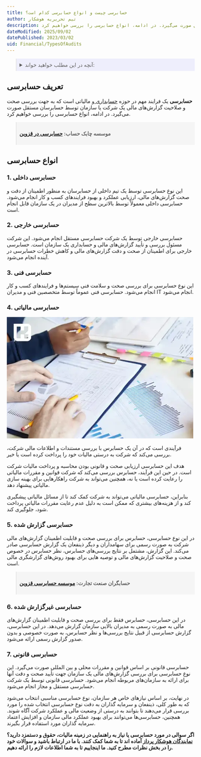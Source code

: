 ```yaml
---
title: حسابرسی چیست و انواع حسابرسی کدام است؟
author: تیم تحریریه هوشکار
description: حسابرسی یک فرایند مهم در حوزه حسابداری و مالیاتی است که به جهت بررسی صحت و صلاحیت گزارش‌های مالی یک شرکت یا سازمان توسط حسابرسان مستقل صورت می‌گیرد. در ادامه، انواع حسابرسی را بررسی خواهیم کرد.
dateModified: 2025/09/02
datePublished: 2023/03/02
uid: Financial/TypesOfAudits
---
```


<blockquote style="background-color:#eeeefc; padding:0.5rem">
<details>
  <summary>آنچه در این مطلب خواهید خواند:</summary>
  <ul>
    <li>تعریف حسابرسی</li>
    <li>انواع حسابرسی</li>
    <ul>
     <li>حسابرسی داخلی</li>
     <li>حسابرسی خارجی</li>
     <li>حسابرسی فنی</li>
     <li>حسابرسی مالیاتی</li>
     <li>حسابرسی گزارش شده</li>
     <li>حسابرسی غیرگزارش شده</li>
     <li>حسابرسی قانونی</li>
    </ul>
  </ul>
</details>
</blockquote>

## تعریف حسابرسی

 **حسابرسی** یک فرایند مهم در حوزه <a href="https://www.hooshkar.com/Wiki/Financial/WhatIsAccounting" target="_blank">حسابداری
</a> و مالیاتی است که به جهت بررسی صحت و صلاحیت گزارش‌های مالی یک شرکت یا سازمان توسط حسابرسان مستقل صورت می‌گیرد. در ادامه، انواع حسابرسی را بررسی خواهیم کرد.

<blockquote style="background-color:#f5f5f5; padding:0.5rem">
<p><strong>موسسه چابک حساب: <a href="https://www.hooshkar.com/Agents/ChabokHesab" target="_blank">حسابرسی در قزوین</a></p></strong></blockquote>

## انواع حسابرسی

### 1. حسابرسی داخلی
این نوع حسابرسی توسط یک تیم داخلی از حسابرسان به منظور اطمینان از دقت و صحت گزارش‌های مالی، ارزیابی عملکرد و بهبود فرایندهای کسب و کار انجام می‌شود. حسابرسی داخلی معمولاً توسط بالاترین سطح از مدیران در یک سازمان قابل انجام است.

### 2. حسابرسی خارجی
حسابرسی خارجی توسط یک شرکت حسابرسی مستقل انجام می‌شود. این شرکت مسئول بررسی و تأیید گزارش‌های مالی و حسابداری یک سازمان است. حسابرسی خارجی برای اطمینان از صحت و دقت گزارش‌های مالی و کاهش خطرات حسابرسی در آینده انجام می‌شود.

### 3. حسابرسی فنی
این نوع حسابرسی برای بررسی صحت و سلامت فنی سیستم‌ها و فرایندهای کسب و کار انجام می‌شود. حسابرسی فنی عموماً توسط متخصصین فنی و مدیران IT انجام می‌شود.

### 4. حسابرسی مالیاتی

![حسابرسی مالیاتی](./Images/TaxAudit.webp)

فرآیندی است که در آن یک حسابرس با بررسی مستندات و اطلاعات مالی شرکت، بررسی می‌کند که شرکت به درستی مالیات خود را پرداخت کرده است یا خیر. 

هدف این حسابرسی ارزیابی صحت و قانونی بودن محاسبه و پرداخت مالیات شرکت است. در حین این فرآیند، حسابرس بررسی می‌کند که شرکت قوانین و مقررات مالیاتی را رعایت کرده است یا نه، همچنین می‌تواند به شرکت راهکارهایی برای بهینه سازی مالیاتی پیشنهاد دهد. 

بنابراین، حسابرسی مالیاتی می‌تواند به شرکت کمک کند تا از مسائل مالیاتی پیشگیری کند و از هزینه‌های بیشتری که ممکن است به دلیل عدم رعایت مقررات مالیاتی پرداخت شود، جلوگیری کند.

### 5. حسابرسی گزارش شده
در این نوع حسابرسی، حسابرس برای بررسی صحت و قابلیت اطمینان گزارش‌های مالی شرکت به صورت رسمی برای سهامداران و دیگر ذینفعان یک گزارش حسابرسی صادر می‌کند. 
این گزارش، مشتمل بر نتایج بررسی‌های حسابرس، نظر حسابرس در خصوص صحت و صلاحیت گزارش‌های مالی و توصیه هایی برای بهبود روش‌های گزارشگری مالی است.

<blockquote style="background-color:#f5f5f5; padding:0.5rem">
<p><strong>حسابگران صنعت تجارت: <a href="https://www.hooshkar.com/Agents/Hesabgaran" target="_blank">موسسه حسابرسی قزوین</a></p></strong></blockquote>

### 6. حسابرسی غیرگزارش شده
در این حسابرسی، حسابرس فقط برای بررسی صحت و قابلیت اطمینان گزارش‌های مالی به صورت رسمی به مدیران بالایی سازمان گزارش می‌دهد. 
در این حسابرسی، گزارش حسابرسی از قبیل نتایج بررسی‌ها و نظر حسابرس، به صورت خصوصی و بدون صدور گزارش رسمی ارائه می‌شود.

### 7. حسابرسی قانونی
حسابرسی قانونی بر اساس قوانین و مقررات محلی و بین المللی صورت می‌گیرد. این نوع حسابرسی برای بررسی گزارش‌های مالی یک سازمان جهت تأیید صحت و دقت آنها برای ارائه به سازمان‌های مربوطه انجام می‌شود. حسابرسی قانونی توسط یک شرکت حسابرسی مستقل و مجاز انجام می‌شود.

در نهایت، بر اساس نیازهای خاص هر سازمان، نوع حسابرسی مناسبی انتخاب می‌شود که به طور کلی، ذینفعان و سرمایه گذاران به دقت نوع حسابرسی انتخاب شده را مورد بررسی قرار می‌دهند تا بتوانند به درستی از وضعیت مالی و عملکرد شرکت آگاه شوند. همچنین، حسابرسی‌ها می‌توانند برای بهبود عملکرد مالی سازمان و افزایش اعتماد سرمایه گذاران مورد استفاده قرار بگیرند.

**اگر سوالی در مورد حسابرسی یا نیاز به راهنمایی در زمینه مالیات، حقوق و دستمزد دارید؟ <a href="https://www.hooshkar.com/Agents" target="_blank">نمایندگان هوشکار پرداز</a> آماده اند تا به شما کمک کنند. 
با ما در ارتباط باشید و سوالات خود را در بخش نظرات مطرح کنید. ما اینجاییم تا به شما اطلاعات لازم را ارائه دهیم.**